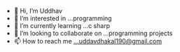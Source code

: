 - 👋 Hi, I’m Uddhav
- 👀 I’m interested in ...programming
- 🌱 I’m currently learning ...c sharp
- 💞️ I’m looking to collaborate on ...programming projects
- 📫 How to reach me ...uddavdhakal190@gmail.com

<!---
uddavdhakal190/uddavdhakal190 is a ✨ special ✨ repository because its `README.md` (this file) appears on your GitHub profile.
You can click the Preview link to take a look at your changes.
--->
